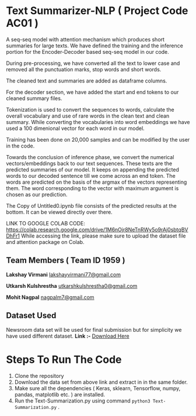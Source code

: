 # Text Summarizer-NLP ( Project Code AC01 )
A seq-seq model with attention mechanism which produces short summaries for large texts. We have defined the training and the inference portion for the Encoder-Decoder based seq-seq model in our code. 

During pre-processing, we have converted all the text to lower case and removed all the punctuation marks, stop words and short words.

The cleaned text and summaries are added as dataframe columns. 

For the decoder section, we have added the start and end tokens to our cleaned summary files.

Tokenization is used to convert the sequences to words, calculate the overall vocabulary and use of rare words in the clean text and clean summary.
While converting the vocabularies into word embeddings we have used a 100 dimenional vector for each word in our model. 

Training has been done on 20,000 samples and can be modified by the user in the code. 

Towards the conclusion of inference phase, we convert the numerical vectors/embeddings back to our text sequences. These texts are the predicted summaries of our model. It keeps on appending the predicted words to our decoded sentence till we come across an end token. The words are predicted on the basis of the argmax of the vectors representing them. The word corresponding to the vector with maximum argument is chosen as our prediction.

The Copy of Untitled0.ipynb file consists of the predicted results at the bottom. It can be viewed directly over there.

LINK TO GOOGLE COLAB CODE: https://colab.research.google.com/drive/1M6nOjr8NeTnRWy5o9rAj0sbtqBVDhFr1
While accessing the link, please make sure to upload the dataset file and attention package on Colab.

## Team Members ( **Team ID** 1959 )
**Lakshay Virmani** [lakshayvirmani77@gmail.com](mailto:lakshayvirmani77@gmail.com)

**Utkarsh Kulshrestha** [utkarshkulshrestha0@gmail.com](mailto:utkarshkulshrestha0@gmail.com)

**Mohit Nagpal** [nagpalm7@gmail.com](mailto:nagpalm7@gmail.com)

## Dataset Used

Newsroom data set will be used for final submission but for simplicity we have used different dataset.
**Link :-** [Download Here](https://www.kaggle.com/snap/amazon-fine-food-reviews)


# Steps To Run The Code

 1. Clone the repository 
 2. Download the data set from above link and extract in in the same folder.
 3. Make sure all the dependencies ( Keras, sklearn, Tensorflow, numpy, pandas, matplotlib etc. ) are installed.
 4. Run the Text-Summarization.py using command
  `python3 Text-Summarization.py` .
  
  
